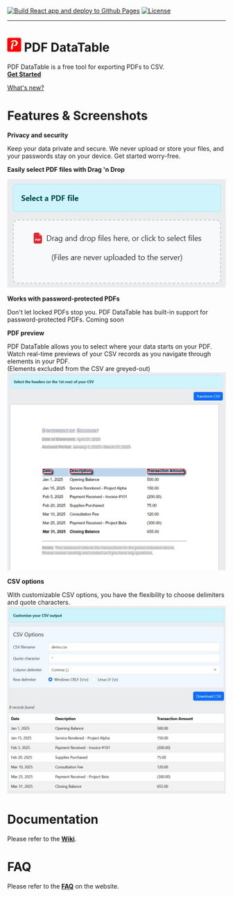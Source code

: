 [![Build React app and deploy to Github Pages](https://github.com/hanwg/pdf-datatable/actions/workflows/react.yaml/badge.svg)](https://github.com/hanwg/pdf-datatable/actions/workflows/react.yaml)
[![License](https://img.shields.io/badge/License-MIT-blue)](LICENSE.md)

---

# ![pdf-tables-logo.png](src/assets/pdf-datatable-logo.png) PDF DataTable

PDF DataTable is a free tool for exporting PDFs to CSV.  
**[Get Started](https://pdf-datatable.hanwg.top/)**

[What's new?](https://pdf-datatable.hanwg.top/whats-new)


# Features & Screenshots

**Privacy and security**

Keep your data private and secure.
We never upload or store your files, and your passwords stay on your device.
Get started worry-free.

**Easily select PDF files with Drag 'n Drop**

![select-pdf.jpeg](screenshots/select-pdf.jpeg)

**Works with password-protected PDFs**

Don't let locked PDFs stop you. PDF DataTable has built-in support for password-protected PDFs.
Coming soon

**PDF preview**

PDF DataTable allows you to select where your data starts on your PDF.
Watch real-time previews of your CSV records as you navigate through elements in your PDF.  
(Elements excluded from the CSV are greyed-out)
![select-headers.jpeg](screenshots/select-headers.jpeg)

**CSV options**

With customizable CSV options, you have the flexibility to choose delimiters and quote characters.
![transform-csv.jpeg](screenshots/transform-csv.jpeg)

# Documentation

Please refer to the **[Wiki](https://github.com/hanwg/pdf-datatable/wiki)**.

# FAQ

Please refer to the **[FAQ](https://pdf-datatable.hanwg.top/faq)** on the website.
